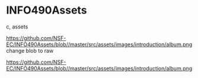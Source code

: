 # INFO490Assets
c, assets

https://github.com/NSF-EC/INFO490Assets/blob//master/src/assets/images/introduction/album.png
change blob to raw

https://github.com/NSF-EC/INFO490Assets/blob//master/src/assets/images/introduction/album.png
